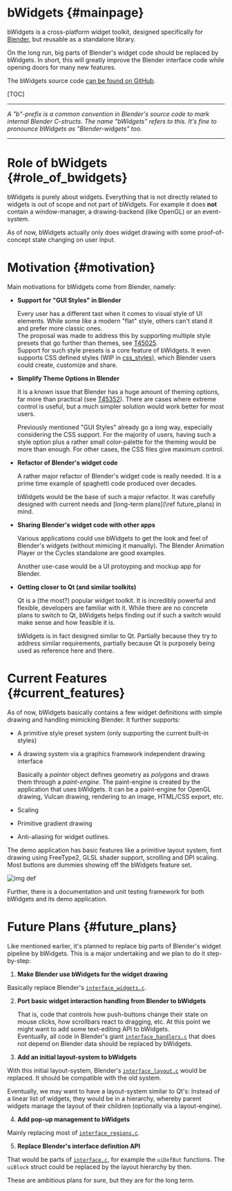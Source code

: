 bWidgets {#mainpage}
========

bWidgets is a cross-platform widget toolkit, designed specifically for
[Blender](https://www.blender.org/), but reusable as a standalone library.

On the long run, big parts of Blender's widget code should be replaced by
bWidgets. In short, this will greatly improve the Blender interface code while
opening doors for many new features.

The bWidgets source code [can be found on GitHub](https://github.com/julianeisel/bWidgets).

[TOC]

----

_A "b"-prefix is a common convention in Blender's source code to mark internal
Blender C-structs. The name "bWidgets" refers to this. It's fine to pronounce
bWidgets as "Blender-widgets" too._

----


# Role of bWidgets {#role_of_bwidgets}

bWidgets is purely about widgets. Everything that is not directly related to
widgets is out of scope and not part of bWidgets. For example it does __not__
contain a window-manager, a drawing-backend (like OpenGL) or an event-system.

As of now, bWidgets actually only does widget drawing with some proof-of-concept
state changing on user input.

# Motivation {#motivation}

Main motivations for bWidgets come from Blender, namely:

* __Support for "GUI Styles" in Blender__

  Every user has a different tast when it comes to visual style of UI elements.
  While some like a modern "flat" style, others can't stand it and prefer more
  classic ones.<br/>
  The proposal was made to address this by supporting multiple style presets
  that go further than themes, see
  [T45025](https://developer.blender.org/T45025).<br/>
  Support for such style presets is a core feature of bWidgets. It even supports
  CSS defined styles (WIP in
  [css_styles](https://github.com/julianeisel/bWidgets/tree/css_styles)), which
  Blender users could create, customize and share.
  
* __Simplify Theme Options in Blender__

  It is a known issue that Blender has a huge amount of theming options, far
  more than practical (see [T45352](https://developer.blender.org/T45352)).
  There are cases where extreme control is useful, but a much simpler solution
  would work better for most users.<br/>

  Previously mentioned "GUI Styles" already go a long way, especially
  considering the CSS support. For the majority of users, having such a style
  option plus a rather small color-palette for the theming would be more than
  enough. For other cases, the CSS files give maximum control.
  
* __Refactor of Blender's widget code__

  A rather major refactor of Blender's widget code is really needed. It is a
  prime time example of spaghetti code produced over decades.
  
  bWidgets would be the base of such a major refactor. It was carefully designed
  with current needs and [long-term plans](\ref future_plans) in mind.
  
* __Sharing Blender's widget code with other apps__

  Various applications could use bWidgets to get the look and feel of Blender's
  widgets (without mimicing it manually). The Blender Animation Player or the
  Cycles standalone are good examples.

  Another use-case would be a UI protoyping and mockup app for Blender. 
  
* __Getting closer to Qt (and similar toolkits)__

  Qt is a (the most?) popular widget toolkit. It is incredibly powerful and
  flexible, developers are familiar with it. While there are no concrete plans
  to switch to Qt, bWidgets helps finding out if such a switch would make sense
  and how feasible it is.

  bWidgets is in fact designed similar to Qt. Partially because they try to
  address similar requirements, partially because Qt is purposely being used as
  reference here and there.


# Current Features {#current_features}

As of now, bWidgets basically contains a few widget definitions with simple
drawing and handling mimicking Blender. It further supports:
* A primitive style preset system (only supporting the current built-in styles)
* A drawing system via a graphics framework independent drawing interface

  Basically a *painter* object defines geometry as *polygons* and draws them
  through a *paint-engine*. The paint-engine is created by the application that
  uses bWidgets. It can be a paint-engine for OpenGL drawing, Vulcan drawing,
  rendering to an image, HTML/CSS export, etc.
* Scaling
* Primitive gradient drawing
* Anti-aliasing for widget outlines.

The demo application has basic features like a primitive layout system, font
drawing using FreeType2, GLSL shader support, scrolling and DPI scaling. Most
buttons are dummies showing off the bWidgets feature set.

![img def](bwidgets_demo_screenshot.png)

Further, there is a documentation and unit testing framework for both bWidgets
and its demo application.


# Future Plans {#future_plans}

Like mentioned earlier, it's planned to replace big parts of Blender's widget
pipeline by bWidgets. This is a major undertaking and we plan to do it
step-by-step:

1. __Make Blender use bWidgets for the widget drawing__

  Basically replace Blender's
  [`interface_widgets.c`](https://developer.blender.org/diffusion/B/browse/master/source/blender/editors/interface/interface_widgets.c).

2. __Port basic widget interaction handling from Blender to bWidgets__

   That is, code that controls how push-buttons change their state on mouse
   clicks, how scrollbars react to dragging, etc. At this point we might want to
   add some text-editing API to bWidgets.<br/>
   Eventually, all code in Blender's giant
   [`interface_handlers.c`](https://developer.blender.org/diffusion/B/browse/master/source/blender/editors/interface/interface_handlers.c)
   that does not depend on Blender data should be replaced by bWidgets.

3. __Add an initial layout-system to bWidgets__

  With this initial layout-system, Blender's
  [`interface_layout.c`](https://developer.blender.org/diffusion/B/browse/master/source/blender/editors/interface/interface_layout.c)
  would be replaced. It should be compatible with the old system.

  Eventually, we may want to have a layout-system similar to Qt's: Instead of a
  linear list of widgets, they would be in a hierarchy, whereby parent widgets
  manage the layout of their children (optionally via a layout-engine).

4. __Add pop-up management to bWidgets__

  Mainly replacing most of [`interface_regions.c`](https://developer.blender.org/diffusion/B/browse/master/source/blender/editors/interface/interface_regions.c).

5. __Replace Blender's interface definition API__

  That would be parts of
  [`interface.c`](https://developer.blender.org/diffusion/B/browse/master/source/blender/editors/interface/interface.c),
  for example the `uiDefBut` functions. The `uiBlock` struct could be replaced
  by the layout hierarchy by then.

These are ambitious plans for sure, but they are for the long term.

